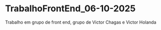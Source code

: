 # TrabalhoFrontEnd_06-10-2025
Trabalho em grupo de front end, grupo de Victor Chagas e Victor Holanda
